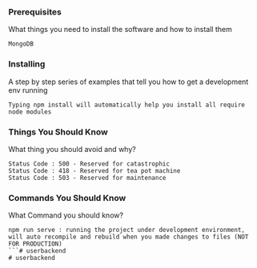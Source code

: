 
### Prerequisites

What things you need to install the software and how to install them

```
MongoDB
```

### Installing

A step by step series of examples that tell you how to get a development env running

```
Typing npm install will automatically help you install all require node modules
```

### Things You Should Know

What thing you should avoid and why?

```
Status Code : 500 - Reserved for catastrophic
Status Code : 418 - Reserved for tea pot machine 
Status Code : 503 - Reserved for maintenance
```

### Commands You Should Know

What Command you should know? 

```
npm run serve : running the project under development environment, will auto recompile and rebuild when you made changes to files (NOT FOR PRODUCTION)
```# userbackend
# userbackend
